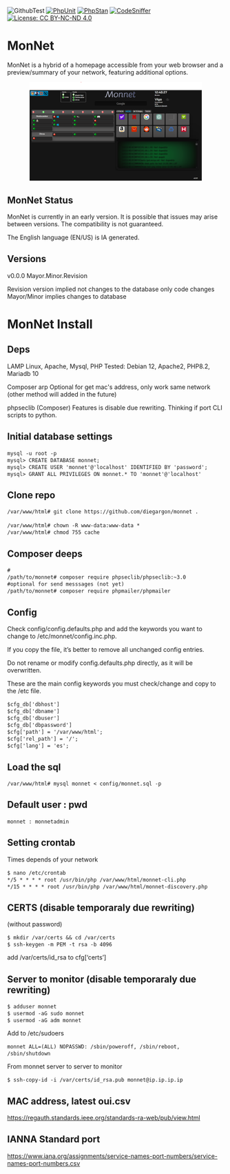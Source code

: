 ![GithubTest](https://img.shields.io/badge/Github-TestSelfK8s-blue)
[![PhpUnit](https://github.com/diegargon/monnet/actions/workflows/k8s-phpunit.yml/badge.svg)](https://github.com/diegargon/monnet/actions/workflows/k8s-phpunit.yml)
[![PhpStan](https://github.com/diegargon/monnet/actions/workflows/k8s-phpstan.yml/badge.svg)](https://github.com/diegargon/monnet/actions/workflows/k8s-phpstan.yml)
[![CodeSniffer](https://github.com/diegargon/monnet/actions/workflows/k8s-codesniffer.yml/badge.svg)](https://github.com/diegargon/monnet/actions/workflows/k8s-codesniffer.yml)
[![License: CC BY-NC-ND 4.0](https://img.shields.io/badge/License-CC_BY--NC--ND_4.0-lightgrey.svg)](https://creativecommons.org/licenses/by-nc-nd/4.0/)
###

# MonNet

MonNet is a hybrid of a homepage accessible from your web browser and a preview/summary of your network, featuring additional options.

<p align="center">
<img width="400" src="https://github.com/diegargon/monnet/blob/main/monnet.png?raw=true" width="100%">
</p>

## MonNet Status

MonNet is currently in an early version. It is possible that issues may arise between versions. The compatibility is not guaranteed.

The English language (EN/US) is IA generated.

## Versions

v0.0.0 Mayor.Minor.Revision

Revision version implied not changes to the database only code changes
Mayor/Minor implies changes to database

# MonNet Install

## Deps

LAMP
    Linux, Apache, Mysql, PHP
    Tested: Debian 12, Apache2, PHP8.2, Mariadb 10

Composer
arp
    Optional for get mac's address, only work same network (other method will added in the future)

phpseclib (Composer)
    Features is disable due rewriting. Thinking if port CLI scripts to python.

## Initial  database settings
```
mysql -u root -p
mysql> CREATE DATABASE monnet;
mysql> CREATE USER 'monnet'@'localhost' IDENTIFIED BY 'password';
mysql> GRANT ALL PRIVILEGES ON monnet.* TO 'monnet'@'localhost'
```

## Clone repo
```
/var/www/html# git clone https://github.com/diegargon/monnet .

/var/www/html# chown -R www-data:www-data *
/var/www/html# chmod 755 cache
```

## Composer deeps

```
#
/path/to/monnet# composer require phpseclib/phpseclib:~3.0
#optional for send messsages (not yet)
/path/to/monnet# composer require phpmailer/phpmailer
```

## Config

Check config/config.defaults.php and add the keywords you want to change to /etc/monnet/config.inc.php.

If you copy the file, it’s better to remove all unchanged config entries.

Do not rename or modify config.defaults.php directly, as it will be overwritten.

These are the main config keywords you must check/change and copy to the /etc file.

```
$cfg_db['dbhost']
$cfg_db['dbname']
$cfg_db['dbuser']
$cfg_db['dbpassword']
$cfg['path'] = '/var/www/html';
$cfg['rel_path'] = '/';
$cfg['lang'] = 'es';
```

## Load the sql

```
/var/www/html# mysql monnet < config/monnet.sql -p
```

## Default user : pwd

```
monnet : monnetadmin
```

## Setting crontab

Times depends of your network

```
$ nano /etc/crontab
*/5 * * * * root /usr/bin/php /var/www/html/monnet-cli.php
*/15 * * * * root /usr/bin/php /var/www/html/monnet-discovery.php
```

## CERTS (disable temporaraly due rewriting)

(without password)
```
$ mkdir /var/certs && cd /var/certs
$ ssh-keygen -m PEM -t rsa -b 4096
```



add /var/certs/id_rsa to cfg[‘certs’]

## Server to monitor (disable temporaraly due rewriting)

```
$ adduser monnet
$ usermod -aG sudo monnet
$ usermod -aG adm monnet
```

Add to /etc/sudoers

```
monnet ALL=(ALL) NOPASSWD: /sbin/poweroff, /sbin/reboot, /sbin/shutdown
```

From monnet server to server to monitor

```
$ ssh-copy-id -i /var/certs/id_rsa.pub monnet@ip.ip.ip.ip
```


## MAC address, latest oui.csv
https://regauth.standards.ieee.org/standards-ra-web/pub/view.html
## IANNA Standard port
https://www.iana.org/assignments/service-names-port-numbers/service-names-port-numbers.csv